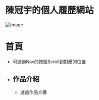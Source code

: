 # 陳冠宇的個人履歷網站
![image](https://github.com/chenyu-0721/resume1.github.io/assets/59197038/c3cfc89a-e787-49a8-8951-e5e1027fd6cf)

# 首頁
  - 可透過Nav的按鈕Scroll到對應的位置
  - ## 作品介紹
    - 透過作品介壽
